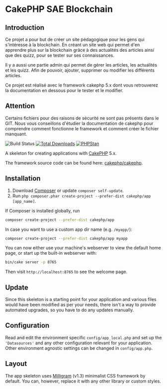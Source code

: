 # CakePHP SAE Blockchain


## Introduction

Ce projet a pour but de créer un site pédagogique pour les gens qui s'intéresse à la blockchain.
En créant un site web qui permet d'en apprendre plus sur la blockchain grâce à des actualités des articles ainsi que des quizz, pour se tester sur ses connaissances.

Il y a aussi une partie admin qui permet de gérer les articles, les actualités et les quizz.
Afin de pouvoir, ajouter, supprimer ou modifier les différents articles.

Ce projet est réalisé avec le framework cakephp 5.x dont vous retrouverez la documentation en dessous pour le tester et le modifier.

## Attention

Certains fichiers pour des raisons de sécurité ne sont pas présents dans le GIT.
Nous vous conseillons d'étudier la documentation de cakephp pour comprendre comment fonctionne le framework et comment créer le fichier manquant.

![Build Status](https://github.com/cakephp/app/actions/workflows/ci.yml/badge.svg?branch=master)
[![Total Downloads](https://img.shields.io/packagist/dt/cakephp/app.svg?style=flat-square)](https://packagist.org/packages/cakephp/app)
[![PHPStan](https://img.shields.io/badge/PHPStan-level%207-brightgreen.svg?style=flat-square)](https://github.com/phpstan/phpstan)

A skeleton for creating applications with [CakePHP](https://cakephp.org) 5.x.

The framework source code can be found here: [cakephp/cakephp](https://github.com/cakephp/cakephp).

## Installation

1. Download [Composer](https://getcomposer.org/doc/00-intro.md) or update `composer self-update`.
2. Run `php composer.phar create-project --prefer-dist cakephp/app [app_name]`.

If Composer is installed globally, run

```bash
composer create-project --prefer-dist cakephp/app
```

In case you want to use a custom app dir name (e.g. `/myapp/`):

```bash
composer create-project --prefer-dist cakephp/app myapp
```

You can now either use your machine's webserver to view the default home page, or start
up the built-in webserver with:

```bash
bin/cake server -p 8765
```

Then visit `http://localhost:8765` to see the welcome page.

## Update

Since this skeleton is a starting point for your application and various files
would have been modified as per your needs, there isn't a way to provide
automated upgrades, so you have to do any updates manually.

## Configuration

Read and edit the environment specific `config/app_local.php` and set up the
`'Datasources'` and any other configuration relevant for your application.
Other environment agnostic settings can be changed in `config/app.php`.

## Layout

The app skeleton uses [Milligram](https://milligram.io/) (v1.3) minimalist CSS
framework by default. You can, however, replace it with any other library or
custom styles.
